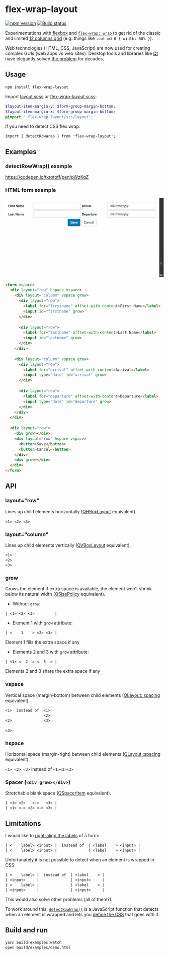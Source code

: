 # flex-wrap-layout

[![npm version](https://badge.fury.io/js/flex-wrap-layout.svg)](https://www.npmjs.com/package/flex-wrap-layout)
[![Build status](https://github.com/tkrotoff/flex-wrap-layout/workflows/Node.js%20CI/badge.svg)](https://github.com/tkrotoff/flex-wrap-layout/actions)

Experimentations with [flexbox](https://developer.mozilla.org/en-US/docs/Web/CSS/CSS_Flexible_Box_Layout/Using_CSS_flexible_boxes) and [`flex-wrap: wrap`](http://www.w3.org/TR/css-flexbox-1/#flex-wrap-property) to get rid of the classic and limited [12 columns grid](https://gist.github.com/tkrotoff/e15da98129e46db39bf6) (e.g. things like `.col-md-6 { width: 50% }`).

Web technologies (HTML, CSS, JavaScript) are now used for creating complex GUIs (web apps vs web sites). Desktop tools and libraries like [Qt](http://www.qt.io/) have elegantly solved [the problem](http://doc.qt.io/qt-5/layout.html) for decades.

## Usage

`npm install flex-wrap-layout`

Import [layout.scss](src/layout.scss) or [flex-wrap-layout.scss](src/flex-wrap-layout.scss):

```SCSS
$layout-item-margin-y: $form-group-margin-bottom;
$layout-item-margin-x: $form-group-margin-bottom;
@import '~flex-wrap-layout/src/layout';
```

If you need to detect CSS flex wrap:

```JS
import { detectRowWrap } from 'flex-wrap-layout';
```

## Examples

### detectRowWrap() example

https://codepen.io/tkrotoff/pen/pWzKqZ

### HTML form example

![Basic demo](examples/demo.gif)

```HTML
<form vspace>
  <div layout="row" hspace vspace>
    <div layout="column" vspace grow>
      <div layout="row">
        <label for="firstname" offset-with-content>First Name</label>
        <input id="firstname" grow>
      </div>

      <div layout="row">
        <label for="lastname" offset-with-content>Last Name</label>
        <input id="lastname" grow>
      </div>
    </div>

    <div layout="column" vspace grow>
      <div layout="row">
        <label for="arrival" offset-with-content>Arrival</label>
        <input type="date" id="arrival" grow>
      </div>

      <div layout="row">
        <label for="departure" offset-with-content>Departure</label>
        <input type="date" id="departure" grow>
      </div>
    </div>
  </div>

  <div layout="row">
    <div grow></div>
    <div layout="row" hspace vspace>
      <button>Save</button>
      <button>Cancel</button>
    </div>
    <div grow></div>
  </div>
</form>
```

## API

### layout="row"

Lines up child elements horizontally ([QHBoxLayout](http://doc.qt.io/qt-5/qhboxlayout.html) equivalent).

`<1> <2> <3>`

### layout="column"

Lines up child elements vertically ([QVBoxLayout](http://doc.qt.io/qt-5/qvboxlayout.html) equivalent).

```
<1>
<2>
<3>
```

### grow

Grows the element if extra space is available, the element won't shrink below its natural width ([QSizePolicy](http://doc.qt.io/qt-5/qsizepolicy.html#details) equivalent).

- Without `grow`:

```
| <1> <2> <3>         |
```

- Element 1 with `grow` attribute:

```
| <    1    > <2> <3> |
```

Element 1 fills the extra space if any

- Elements 2 and 3 with `grow` attribute:

```
| <1> <  2  > <  3  > |
```

Elements 2 and 3 share the extra space if any

### vspace

Vertical space (margin-bottom) between child elements ([QLayout::spacing](http://doc.qt.io/qt-5/qlayout.html#spacing-prop) equivalent).

```
<1>  instead of  <1>
                 <2>
<2>              <3>

<3>
```

### hspace

Horizontal space (margin-right) between child elements ([QLayout::spacing](http://doc.qt.io/qt-5/qlayout.html#spacing-prop) equivalent).

`<1> <2> <3>` instead of `<1><2><3>`

### Spacer (`<div grow></div>`)

Stretchable blank space ([QSpacerItem](http://doc.qt.io/qt-5/qspaceritem.html#details) equivalent).

```
| <1> <2>   <->   <3> |
| <1> <-> <2> <-> <3> |
```

## Limitations

I would like to [right-align the labels](http://doc.qt.io/qt-5/qformlayout.html#details) of a form:

```
| <    label> <input> |  instead of  | <label    > <input> |
| <    label> <input> |              | <label    > <input> |
```

Unfortunately it is not possible to detect when an element is wrapped in CSS:

```
| <    label> |  instead of  | <label    > |
| <input>     |              | <input>     |
| <    label> |              | <label    > |
| <input>     |              | <input>     |
```

This would also solve other problems (all of them?).

To work around this, [`detectRowWrap()`](src/detectRowWrap.ts) is a JavaScript function that detects when an element is wrapped and lets you [define the CSS](src/detectRowWrap-grow.scss) that goes with it.

## Build and run

```Shell
yarn build:examples:watch
open build/examples/demo.html
```
